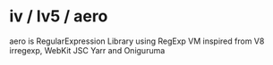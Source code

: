 # iv / lv5 / aero

aero is RegularExpression Library using RegExp VM
inspired from V8 irregexp, WebKit JSC Yarr and Oniguruma
